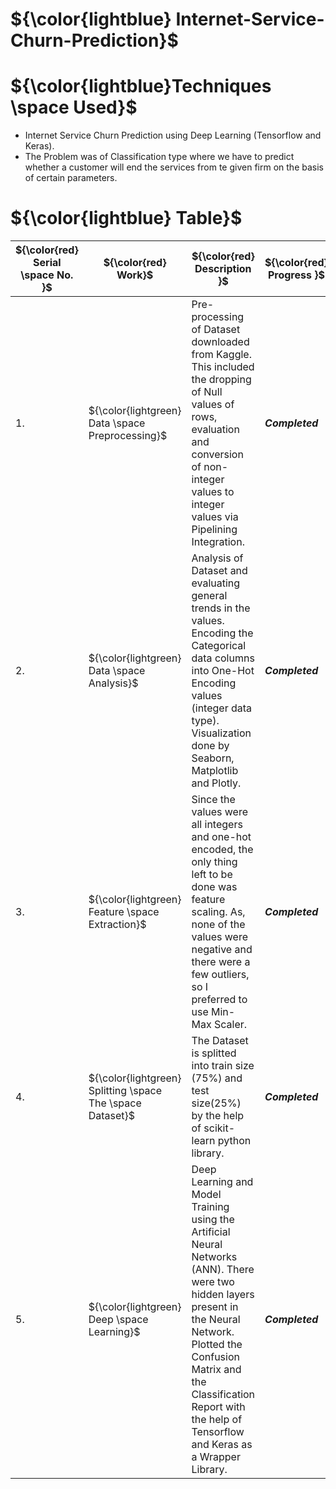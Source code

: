 # ${\color{lightblue} Internet-Service-Churn-Prediction}$

# ${\color{lightblue}Techniques \space Used}$
- Internet Service Churn Prediction using Deep Learning (Tensorflow and Keras).
- The Problem was of Classification type where we have to predict whether a customer will end the services from te given
firm on the basis of certain parameters.

# ${\color{lightblue} Table}$

| ${\color{red} Serial \space No. }$ | ${\color{red} Work}$ | ${\color{red} Description }$ | ${\color{red} Progress }$ |
|-|-|-|-|
| 1. | ${\color{lightgreen} Data \space Preprocessing}$ | Pre-processing of Dataset downloaded from Kaggle. This included the dropping of Null values of rows, evaluation and conversion of non-integer values to integer values via Pipelining Integration. | <b><i> Completed |
| 2. | ${\color{lightgreen} Data \space Analysis}$ | Analysis of Dataset and evaluating general trends in the values. Encoding the Categorical data columns into One-Hot Encoding values (integer data type). Visualization done by Seaborn, Matplotlib and Plotly. | <b><i> Completed |
| 3. | ${\color{lightgreen} Feature \space Extraction}$ | Since the values were all integers and one-hot encoded, the only thing left to be done was feature scaling. As, none of the values were negative and there were a few outliers, so I preferred to use Min-Max Scaler. | <b><i> Completed |
| 4. | ${\color{lightgreen} Splitting \space The \space Dataset}$ | The Dataset is splitted into train size (75%) and test size(25%) by the help of scikit-learn python library. | <b><i> Completed |
| 5. | ${\color{lightgreen} Deep \space Learning}$ | Deep Learning and Model Training using the Artificial Neural Networks (ANN). There were two hidden layers present in the Neural Network. Plotted the Confusion Matrix and the Classification Report with the help of Tensorflow and Keras as a Wrapper Library. | <b><i> Completed |
